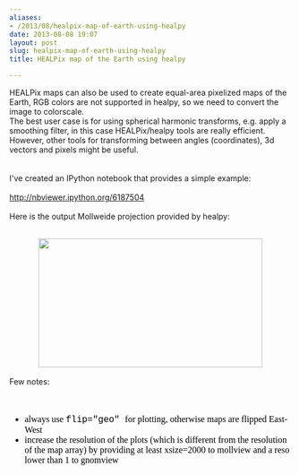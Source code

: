 ```yaml
---
aliases:
- /2013/08/healpix-map-of-earth-using-healpy
date: 2013-08-08 19:07
layout: post
slug: healpix-map-of-earth-using-healpy
title: HEALPix map of the Earth using healpy

---
```


<p>
 HEALPix maps can also be used to create equal-area pixelized maps of the Earth, RGB colors are not supported in healpy, so we need to convert the image to colorscale.
 <br/>
 The best user case is for using spherical harmonic transforms, e.g. apply a smoothing filter, in this case HEALPix/healpy tools are really efficient.
 <br/>
 However, other tools for transforming between angles (coordinates), 3d vectors and pixels might be useful.
 <br/>
 <br/>
 <a name="more">
 </a>
 <br/>
 I've created an IPython notebook that provides a simple example:
 <br/>
 <br/>
 <a href="http://nbviewer.ipython.org/6187504">
  http://nbviewer.ipython.org/6187504
 </a>
 <br/>
 <br/>
 Here is the output Mollweide projection provided by healpy:
 <br/>
 <br/>
</p>
<div class="separator" style="clear: both; text-align: center;">
 <a href="/images/healpix-map-of-earth-using-healpy_s1600_download.png" imageanchor="1" style="margin-left: 1em; margin-right: 1em;">
  <img border="0" height="230" src="/images/healpix-map-of-earth-using-healpy_s400_download.png" width="400"/>
 </a>
</div>
<br/>
Few notes:
<br/>
<br/>
<div>
</div>
<br/>
<ul style="-webkit-text-stroke-width: 0px; color: black; font-family: 'Times New Roman'; font-size: medium; font-style: normal; font-variant: normal; font-weight: normal; letter-spacing: normal; line-height: normal; orphans: auto; text-align: start; text-indent: 0px; text-transform: none; white-space: normal; widows: auto; word-spacing: 0px;">
 <li>
  always use
  <span style="font-family: Courier New, Courier, monospace;">
   flip="geo"
  </span>
  for plotting, otherwise maps are flipped East-West
 </li>
 <li>
  increase the resolution of the plots (which is different from the resolution of the map array) by providing at least xsize=2000 to mollview and a reso lower than 1 to gnomview
 </li>
</ul>
